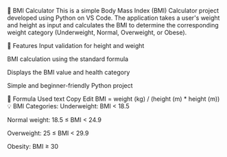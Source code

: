 🧮 BMI Calculator
This is a simple Body Mass Index (BMI) Calculator project developed using Python on VS Code. The application takes a user's weight and height as input and calculates the BMI to determine the corresponding weight category (Underweight, Normal, Overweight, or Obese).

🚀 Features
Input validation for height and weight

BMI calculation using the standard formula

Displays the BMI value and health category

Simple and beginner-friendly Python project

📌 Formula Used
text
Copy
Edit
BMI = weight (kg) / (height (m) * height (m))
💡 BMI Categories:
Underweight: BMI < 18.5

Normal weight: 18.5 ≤ BMI < 24.9

Overweight: 25 ≤ BMI < 29.9

Obesity: BMI ≥ 30
